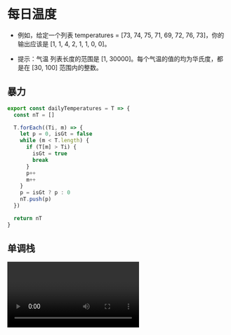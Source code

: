 # 每日温度

- 例如，给定一个列表 temperatures = [73, 74, 75, 71, 69, 72, 76, 73]，你的输出应该是 [1, 1, 4, 2, 1, 1, 0, 0]。

- 提示：气温 列表长度的范围是 [1, 30000]。每个气温的值的均为华氏度，都是在 [30, 100] 范围内的整数。

## 暴力
```javascript
export const dailyTemperatures = T => {
  const nT = []

  T.forEach((Ti, m) => {
    let p = 0, isGt = false
    while (m < T.length) {
      if (T[m] > Ti) {
        isGt = true
        break
      }
      p++
      m++
    }
    p = isGt ? p : 0
    nT.push(p)
  })

  return nT
}
```

## 单调栈

<video :src="`${$cloudUrl}video/Tab-1593683489035.webm`" controller/>  

```javascript
export const dailyTemperatures_stack = T => {
  const res = Array.from(T).fill(0)
  const stack = [0]
  let i = 1
  let pre

  while (i < T.length) {
    if (stack.length === 0) {
      stack.push(i++)
      continue
    }
    pre = stack[stack.length - 1]
    if (T[i] <= T[pre]) {
      stack.push(i++)
    } else {
      stack.pop()
      res[pre] = i - pre
    }
  }
  
  return res
}
```

<CodeTest style="margin-top: 20px;" mode="dailyTemperatures" />

<vTalk />
